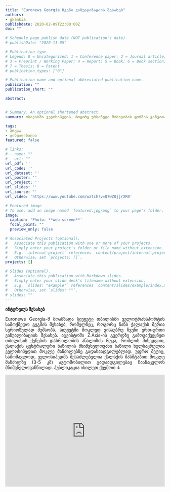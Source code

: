 ```yaml
---
title: "Euronews Georgia ჩვენი ვიზუალიზაციის შესახებ"
authors:
- gkankia
publishdate: 2020-02-09T22:00:00Z
doi: ""

# Schedule page publish date (NOT publication's date).
# publishDate: "2020-11-05"

# Publication type.
# Legend: 0 = Uncategorized; 1 = Conference paper; 2 = Journal article;
# 3 = Preprint / Working Paper; 4 = Report; 5 = Book; 6 = Book section;
# 7 = Thesis; 8 = Patent
# publication_types: ["0"]

# Publication name and optional abbreviated publication name.
publication: ""
publication_short: ""

abstract:


# Summary. An optional shortened abstract.
summary: თბილისში ველოსიპედის, როგორც ურბანული მობილობის ფორმის განვითარებისა და რელიეფის ხელსაყრელობის შესახებ.

tags:
- პრესა
- ვიზუალიზაცია
featured: false

# links:
# - name: ""
#   url: ""
url_pdf: ''
url_code: ''
url_dataset: ''
url_poster: ''
url_project: ''
url_slides: ''
url_source: ''
url_video: 'https://www.youtube.com/watch?v=Q7wZ0jjrXR0'

# Featured image
# To use, add an image named `featured.jpg/png` to your page's folder. 
image:
  caption: 'Photo: **web screen**'
  focal_point: ""
  preview_only: false

# Associated Projects (optional).
#   Associate this publication with one or more of your projects.
#   Simply enter your project's folder or file name without extension.
#   E.g. `internal-project` references `content/project/internal-project/index.md`.
#   Otherwise, set `projects: []`.
projects: []

# Slides (optional).
#   Associate this publication with Markdown slides.
#   Simply enter your slide deck's filename without extension.
#   E.g. `slides: "example"` references `content/slides/example/index.md`.
#   Otherwise, set `slides: ""`.
# slides: ""
---
```

**ინტერვიუს შესახებ**
<p align="justify">
    Euronews Georgia-მ მოამზადა <a href="https://euronewsgeorgia.com/2021/02/08/%e1%83%97%e1%83%91%e1%83%98%e1%83%9a%e1%83%98%e1%83%a1%e1%83%98%e1%83%a1-%e1%83%95%e1%83%94%e1%83%9a%e1%83%9d%e1%83%91%e1%83%98%e1%83%9a%e1%83%98%e1%83%99%e1%83%94%e1%83%91%e1%83%98/?fbclid=IwAR1qr3IRYcxoMIi5KpGq-Ds1yDxk3nX432O7aLePN7h9wzhjB7_tgH77B4s">სიუჟეტი</a> თბილისში ველოტრანსპორტის სამოქმედო გეგმის შესახებ, რომელზეც, როგორც ჩანს ქალაქის მერია სერიოზულად მუშაობს.
    სიუჟეტში მოკლედ ვისაუბრე ჩვენი ერთ-ერთი ვიზუალიზაციის შესახებ. 
    აგვისტოში Z.Axis-ის გვერდზე გამოვაქვეყნეთ თბილისის ქუჩების დახრილობის ანალიზის რუკა, რომლის მიხედვით, ქალაქის ცენტრალური ნაწილის მნიშვნელოვანი ნაწილი ხელსაყრელია ველოსიპედით მოკლე მანძილებზე გადასაადგილებლად. უფრო მეტიც, სამომავლოდ, ველოსიპედმა შესაძლებელია ქალაქის მასშტაბით მოკლე მანძილზე (3-5 კმ) ავტომობილით გადაადგილებაც ჩაანაცვლოს მნიშვნელოვანწილად. პუბლიკაცია იხილეთ ქვემოთ &#8595;
</p>

<div><iframe src="https://www.facebook.com/plugins/post.php?href=https%3A%2F%2Fwww.facebook.com%2Fvizaxis%2Fposts%2F167170648206996&width=500&show_text=false&height=353&appId" width="100%" height="353" align="centre" style="border:none;overflow:hidden" scrolling="no" frameborder="0" allowfullscreen="true" allow="autoplay; clipboard-write; encrypted-media; picture-in-picture; web-share"></iframe></div>
